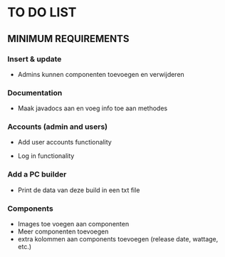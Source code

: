 # TO DO LIST
## MINIMUM REQUIREMENTS

[//]: # (### Database connection)

[//]: # (- Minstens 4 tabellen moeten gerelateerd zijn OK)

[//]: # (### UML Schema)

[//]: # (- Maak een UML schema van de klasses OK)

### Insert & update

- Admins kunnen componenten toevoegen en verwijderen

[//]: # (- Users kunnen builds aanmaken, aanpassen en verwijderen)
[//]: # (- Minstens 1 pagina met componenten kunnen toevoegen en verwijderen OK)

### Documentation
- Maak javadocs aan en voeg info toe aan methodes

[//]: # (### Deployment)

[//]: # (- Fix naming convention voor google cloud &#40;de deploy  heeft geen toegang tot  /lists en /components&#41;)

[//]: # (## EXTRAS)

[//]: # (### Filters)

[//]: # (- Fix filters)

[//]: # (- Zoek functie in alle componenten ipv de lijsten?)

### Accounts (admin and users)
- Add user accounts functionality

[//]: # (- Add admin accounts functionality like edit page and add new)
- Log in functionality

### Add a PC builder

[//]: # (- Voegt components toe aan een build)
[//]: # (- Maakt een build aan)
[//]: # (- Toont deze build op de pagina)
[//]: # (- Voegt de build toe aan de gebruiker zijn account)
- Print de data van deze build in een txt file

### Components
- Images toe voegen aan componenten
- Meer componenten toevoegen
- extra kolommen aan components toevoegen (release date, wattage, etc.)